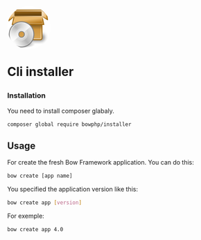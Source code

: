 <h1>
    <img src="https://github.com/bowphp/arts/raw/master/installer.png" width="100px" style="border-radius: 50px">
    <p>Cli installer</p>
</h1>

### Installation

You need to install composer glabaly.

```bash
composer global require bowphp/installer
```

## Usage

For create the fresh Bow Framework application. You can do this:

```bash
bow create [app name]
```

You specified the application version like this:

```bash
bow create app [version]
```

For exemple:

```bash
bow create app 4.0
```
